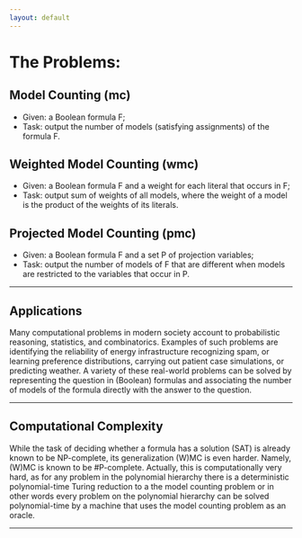 ```yaml
---
layout: default
---
```


# The Problems: 

## Model Counting (mc)

- Given: a Boolean formula F;
- Task: output the number of models (satisfying assignments) of the formula F. 

## Weighted Model Counting (wmc) 
- Given: a Boolean formula F and a weight for each literal that occurs in F; 
- Task: output sum of weights of all models, where the weight of a model is the product of the weights of its literals.


## Projected Model Counting (pmc) 
- Given: a Boolean formula F and a set P of projection variables; 
- Task: output the number of models of F that are different when models are restricted to the variables that occur in P.



---

## Applications

Many computational problems in modern society account to probabilistic reasoning, statistics, and combinatorics. Examples of such problems are identifying the reliability of energy infrastructure recognizing spam, or learning preference distributions, carrying out patient case simulations, or predicting weather. A variety of these real-world problems can be solved by representing the question in (Boolean) formulas and associating the number of models of the formula directly with the answer to the question.

---

## Computational Complexity

While the task of deciding whether a formula has a solution (SAT) is already known to be NP-complete, its generalization (W)MC is even harder. Namely, (W)MC is known to be #P-complete. Actually, this is computationally very hard, as for any problem in the polynomial hierarchy there is a deterministic polynomial-time Turing reduction to a the model counting problem or in other words every problem on the polynomial hierarchy can be solved polynomial-time by a machine that uses the model counting problem as an oracle.

---


